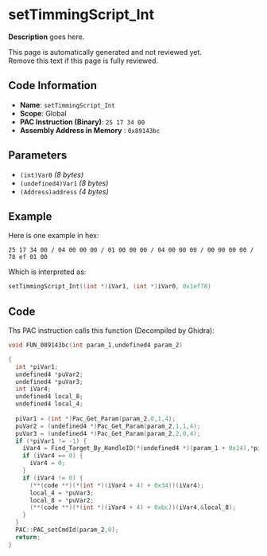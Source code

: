 # setTimmingScript_Int

**Description** goes here.

This page is automatically generated and not reviewed yet.<br>Remove this text if this page is fully reviewed.

## Code Information

- **Name**: `setTimmingScript_Int`
- **Scope**: Global
- **PAC Instruction (Binary)**: `25 17 34 00`
- **Assembly Address in Memory** : `0x89143bc`

## Parameters

- `(int)Var0` *(8 bytes)*
- `(undefined4)Var1` *(8 bytes)*
- `(Address)address` *(4 bytes)*

## Example

Here is one example in hex:

```25 17 34 00 / 04 00 00 00 / 01 00 00 00 / 04 00 00 00 / 00 00 00 00 / 78 ef 01 00```

Which is interpreted as:

```c
setTimmingScript_Int((int *)iVar1, (int *)iVar0, 0x1ef78)
```

## Code

Ths PAC instruction calls this function (Decompiled by Ghidra):

```c
void FUN_089143bc(int param_1,undefined4 param_2)

{
  int *piVar1;
  undefined4 *puVar2;
  undefined4 *puVar3;
  int iVar4;
  undefined4 local_8;
  undefined4 local_4;
  
  piVar1 = (int *)Pac_Get_Param(param_2,0,1,4);
  puVar2 = (undefined4 *)Pac_Get_Param(param_2,1,1,4);
  puVar3 = (undefined4 *)Pac_Get_Param(param_2,2,0,4);
  if (*piVar1 != -1) {
    iVar4 = Find_Target_By_HandleID(*(undefined4 *)(param_1 + 0x14),*piVar1,1);
    if (iVar4 == 0) {
      iVar4 = 0;
    }
    if (iVar4 != 0) {
      (**(code **)(*(int *)(iVar4 + 4) + 0x34))(iVar4);
      local_4 = *puVar3;
      local_8 = *puVar2;
      (**(code **)(*(int *)(iVar4 + 4) + 0xbc))(iVar4,&local_8);
    }
  }
  PAC::PAC_setCmdId(param_2,0);
  return;
}
```

